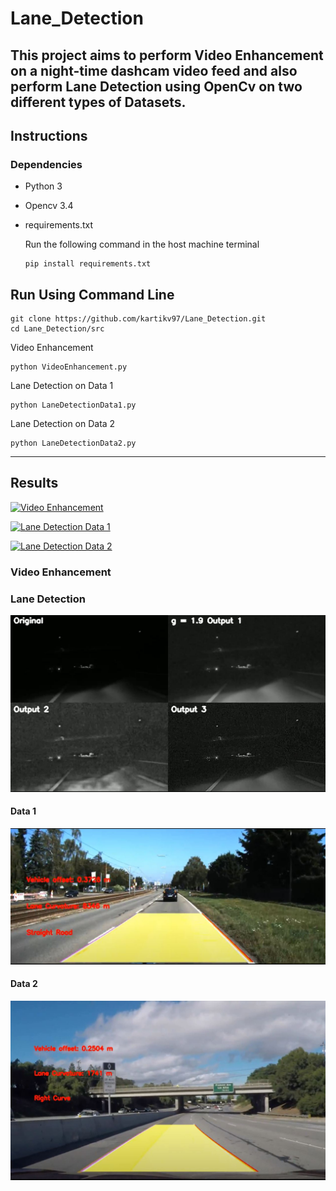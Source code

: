 # Lane_Detection 
   
This project aims to perform Video Enhancement on a night-time 
dashcam video feed and also perform Lane Detection using OpenCv on 
two different types of Datasets.
---
## Instructions
### Dependencies
- Python 3
- Opencv 3.4
- requirements.txt

    Run the following command in the host machine terminal
    ```
    pip install requirements.txt
    ```

## Run Using Command Line
```
git clone https://github.com/kartikv97/Lane_Detection.git
cd Lane_Detection/src
```
Video Enhancement
```
python VideoEnhancement.py
```
Lane Detection on Data 1
```
python LaneDetectionData1.py
```
Lane Detection on Data 2
```
python LaneDetectionData2.py
```

---
## Results
[![Video Enhancement](https://img.shields.io/badge/Video%20Enhancement%20Output-Click%20Here-blue)](https://drive.google.com/file/d/1fvMSO-ta9OvFqL2B3bXHsEtABux850z7/view?usp=sharing)

[![Lane Detection Data 1](https://img.shields.io/badge/Output%20Video%20Data%201-Click%20Here-blue)](https://drive.google.com/file/d/1LbtXZptIwpyM0cAr-Ifwp4RftyyA30Zq/view?usp=sharing)

[![Lane Detection Data 2](https://img.shields.io/badge/Output%20Video%20Data%202-Click%20Here-blue)](https://drive.google.com/file/d/1l3ePNdqxZccil4tuxbkyd9TvtPHx8K3k/view?usp=sharing)

### Video Enhancement

### Lane Detection
![Video Enhancement](output/vid_enhance.JPG)

#### Data 1
![Lane Detect Data 1](output/lane_1.JPG)

#### Data 2
![Lane Detect Data 2](output/lane_2.JPG)
